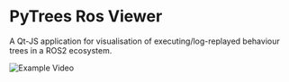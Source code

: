 # PyTrees Ros Viewer

A Qt-JS application for visualisation of executing/log-replayed behaviour trees
in a ROS2 ecosystem.

![Example Video](images/trees.png?raw=true "Rendering Trees w/ Timeline")
